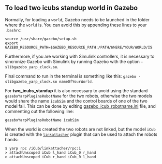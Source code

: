 ## To load two icubs standup world in Gazebo

Normally, for loading a `world`, Gazebo needs to be launched in the folder where the `world` is. You can avoid this by appending these lines to your `.bashrc`:

```
source /usr/share/gazebo/setup.sh
export GAZEBO_RESOURCE_PATH=$GAZEBO_RESOURCE_PATH:/PATH/WHERE/YOUR/WORLD/IS
```

Furthermore, if you are working with Simulink controllers, it is necessary to sincronize Gazebo with Simulink by running Gazebo with the option `-slibgazebo_yarp_clock.so`. 

Final command to run in the terminal is something like this: `gazebo -slibgazebo_yarp_clock.so nameOfYourWorld`.

For **two_icubs_standup** it is also necessary to avoid using the standard `gazeboYarpPluginsRobotName` for the two robots, otherwise the two models would share the name `icubSim` and the control boards of one of the two model fail.
This can be done by editing [gazebo_icub_robotname.ini](https://github.com/robotology/icub-gazebo/blob/master/icub/conf/gazebo_icub_robotname.ini) file, and commenting out the following line:
 ```
 gazeboYarpPluginsRobotName icubSim
 ```

 When the world is created the two robots are not linked, but the model `iCub` is created with the [`linkattacher`](https://github.com/robotology/gazebo-yarp-plugins/tree/master/plugins/linkattacher) plugin that can be used to attach the robots hands:
 ```
 $ yarp rpc /iCub/linkattacher/rpc:i
> attachUnscoped iCub l_hand iCub_0 r_hand
> attachUnscoped iCub r_hand iCub_0 l_hand
 ```